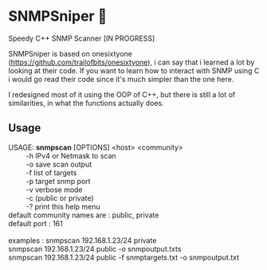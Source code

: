 # SNMPSniper 🌙

Speedy C++ SNMP Scanner [IN PROGRESS]

SNMPSniper is based on onesixtyone (https://github.com/trailofbits/onesixtyone), i can say that i learned a lot by looking at their code.
If you want to learn how to interact with SNMP using C i would go read their code since it's much simpler than the one here.

I redesigned most of it using the OOP of C++, but there is still a lot of similarities, in what the functions actually does.

## Usage

USAGE: **snmpscan** [OPTIONS] \<host\> \<community\><br>
&nbsp;&nbsp;&nbsp;&nbsp;&nbsp;&nbsp;&nbsp;&nbsp;&nbsp;-h <host> IPv4 or Netmask to scan<br>
&nbsp;&nbsp;&nbsp;&nbsp;&nbsp;&nbsp;&nbsp;&nbsp;&nbsp;-o <outputdirectory> save scan output<br>
&nbsp;&nbsp;&nbsp;&nbsp;&nbsp;&nbsp;&nbsp;&nbsp;&nbsp;-f <fileinput> list of targets<br>
&nbsp;&nbsp;&nbsp;&nbsp;&nbsp;&nbsp;&nbsp;&nbsp;&nbsp;-p <port> target snmp port<br>
&nbsp;&nbsp;&nbsp;&nbsp;&nbsp;&nbsp;&nbsp;&nbsp;&nbsp;-v  verbose mode<br>
&nbsp;&nbsp;&nbsp;&nbsp;&nbsp;&nbsp;&nbsp;&nbsp;&nbsp;-c <communityname> (public or private)<br>
&nbsp;&nbsp;&nbsp;&nbsp;&nbsp;&nbsp;&nbsp;&nbsp;&nbsp;-? print this help menu<br>
default community names are : public, private<br>
default port : 161<br>
<br>
examples : snmpscan 192.168.1.23/24 private<br>
           snmpscan 192.168.1.23/24 public -o snmpoutput.txts<br>
           snmpscan 192.168.1.23/24 public -f snmptargets.txt -o snmpoutput.txt<br>
